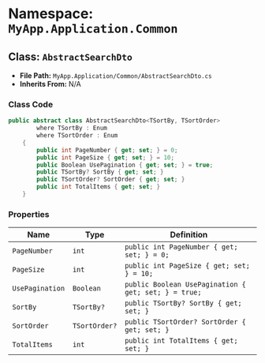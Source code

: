# Namespace: `MyApp.Application.Common`

## Class: `AbstractSearchDto`

- **File Path:** `MyApp.Application/Common/AbstractSearchDto.cs`
- **Inherits From:** N/A

### Class Code

```csharp
public abstract class AbstractSearchDto<TSortBy, TSortOrder>
        where TSortBy : Enum
        where TSortOrder : Enum
    {
        public int PageNumber { get; set; } = 0;
        public int PageSize { get; set; } = 10;
        public Boolean UsePagination { get; set; } = true;
        public TSortBy? SortBy { get; set; }
        public TSortOrder? SortOrder { get; set; }
        public int TotalItems { get; set; }
    }
```

### Properties

| Name | Type | Definition |
|------|------|-------------|
| `PageNumber` | `int` | `public int PageNumber { get; set; } = 0;` |
| `PageSize` | `int` | `public int PageSize { get; set; } = 10;` |
| `UsePagination` | `Boolean` | `public Boolean UsePagination { get; set; } = true;` |
| `SortBy` | `TSortBy?` | `public TSortBy? SortBy { get; set; }` |
| `SortOrder` | `TSortOrder?` | `public TSortOrder? SortOrder { get; set; }` |
| `TotalItems` | `int` | `public int TotalItems { get; set; }` |

